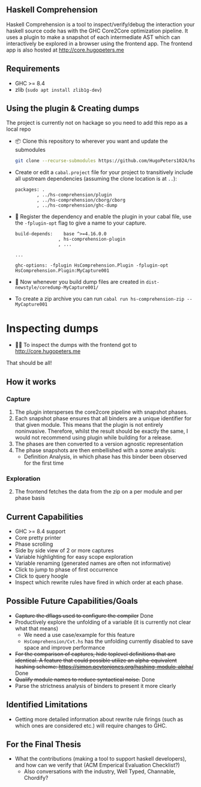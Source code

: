 ## Haskell Comprehension

Haskell Comprehension is a tool to inspect/verify/debug the interaction your haskell source code has with the GHC Core2Core optimization pipeline.
It uses a plugin to make a snapshot of each intermediate AST which can interactively be explored in a browser using the frontend app.
The frontend app is also hosted at http://core.hugopeters.me

## Requirements

* GHC >= 8.4
* zlib (`sudo apt install zlib1g-dev`)

## Using the plugin & Creating dumps

The project is currently not on hackage so you need to add this repo as a local repo

- :package: Clone this repository to wherever you want and update the submodules
  ```sh
  git clone --recurse-submodules https://github.com/HugoPeters1024/hs-comprehension 
  ```
- Create or edit a `cabal.project` file for your project to transitively include all upstream dependencies (assuming the clone location is at `..`): 
    ```cabal
    packages: .
            , ../hs-comprehension/plugin
            , ../hs-comprehension/cborg/cborg
            , ../hs-comprehension/ghc-dump
    ```
- :electric_plug: Register the dependency and enable the plugin in your cabal file, use the `-fplugin-opt` flag to give a name to your capture.
    ```cabal
    build-depends:    base ^>=4.16.0.0
                    , hs-comprehension-plugin
                    , ...

    ...

    ghc-options: -fplugin HsComprehension.Plugin -fplugin-opt HsComprehension.Plugin:MyCapture001
    ```

- :floppy_disk: Now whenever you build dump files are created in `dist-newstyle/coredump-MyCapture001/`

- To create a zip archive you can run `cabal run hs-comprehension-zip -- MyCapture001`

# Inspecting dumps


- :female_detective: To inspect the dumps with the frontend got to http://core.hugopeters.me


That should be all!

## How it works

### Capture
1. The plugin intersperses the core2core pipeline with snapshot phases.
2. Each snapshot phase ensures that all binders are a unique identifier for that given module. This means that the plugin is not entirely noninvasive. Therefore, whilst the result should be exactly the same, I would not recommend using plugin while building for a release.
3. The phases are then converted to a version agnostic representation
3. The phase snapshots are then embellished with a some analysis:
    - Definition Analysis, in which phase has this binder been observed for the first time

### Exploration
2. The frontend fetches the data from the zip on a per module and per phase basis

## Current Capabilities

- GHC >= 8.4 support
- Core pretty printer
- Phase scrolling
- Side by side view of 2 or more captures
- Variable highlighting for easy scope exploration
- Variable renaming (generated names are often not informative)
- Click to jump to phase of first occurrence
- Click to query hoogle
- Inspect which rewrite rules have fired in which order at each phase.


## Possible Future Capabilities/Goals

- <del>Capture the dflags used to configure the compiler</del> Done
- Productively explore the unfolding of a variable (it is currently not clear what that means)
    - We need a use case/example for this feature
    - `HsComprehension/Cvt.hs` has the unfolding currently disabled to save space and improve performance
- <del>For the comparison of captures, hide toplevel definitions that are identical. A feature that could possible utilize an alpha-equivalent hashing scheme: https://simon.peytonjones.org/hashing-modulo-alpha/</del> Done
- <del>Qualify module names to reduce syntactical noise.</del> Done
- Parse the strictness analysis of binders to present it more clearly

## Identified Limitations

- Getting more detailed information about rewrite rule firings (such as which ones are considered etc.) will require changes to GHC.


## For the Final Thesis

- What the contributions (making a tool to support haskell developers), and how can we verify that (ACM Emperical Evaluation Checklist?)
    - Also conversations with the industry, Well Typed, Channable, Chordify?






